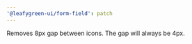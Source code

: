 ```yaml
---
'@leafygreen-ui/form-field': patch
---
```


Removes 8px gap between icons. The gap will always be 4px.
